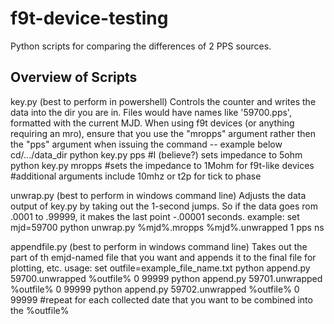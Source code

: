 # f9t-device-testing

Python scripts for comparing the differences of 2 PPS sources.

## Overview of Scripts

key.py (best to perform in powershell)
Controls the counter and writes the data into the dir you are in.
Files would have names like '59700.pps', formatted with the current MJD. 
When using f9t devices (or anything requiring an mro), ensure that you use the "mropps" argument rather then the "pps" argument when issuing the command -- example below
cd/.../data_dir
python key.py pps #I (believe?) sets impedance to 5ohm
python key.py mropps #sets the impedance to 1Mohm for f9t-like devices
#additional arguments include 10mhz or t2p for tick to phase


unwrap.py (best to perform in windows command line)
Adjusts the data output of key.py by taking out the 1-second jumps. So if the data goes rom .0001 to .99999, it makes the last point -.00001 seconds. 
example:
set mjd=59700
python unwrap.py %mjd%.mropps %mjd%.unwrapped 1 pps ns


appendfile.py (best to perform in windows command line)
Takes out the part of th emjd-named file that you want and appends it to the final file for plotting, etc.
usage:
set outfile=example_file_name.txt
python append.py 59700.unwrapped %outfile% 0 99999
python append.py 59701.unwrapped %outfile% 0 99999
python append.py 59702.unwrapped %outfile% 0 99999
#repeat for each collected date that you want to be combined into the %outfile%

